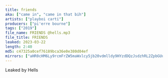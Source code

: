```yaml
---
title: friends
aka: ["came in", "came in that bih"]
artists: ["playboi carti"]
producers: ["pi'erre bourne"]
tags: ["2019"]
file_name: FRIENDS @hells.mp3
file_title: FRIENDS
leaked: 2023-03-22
length: 2:40
md5: c47325a0cef76189bca36e0e380d04ef
mirrors: ["aHR0cHM6Ly9rcmFrZW5maWxlcy5jb20vdmlldy9HYzdDQzJsdzhRL2ZpbGUuaHRtbA==", "aHR0cHM6Ly9kYnJlZS5vcmcvdi83NzVmMjg="]
---
```

Leaked by Hells
